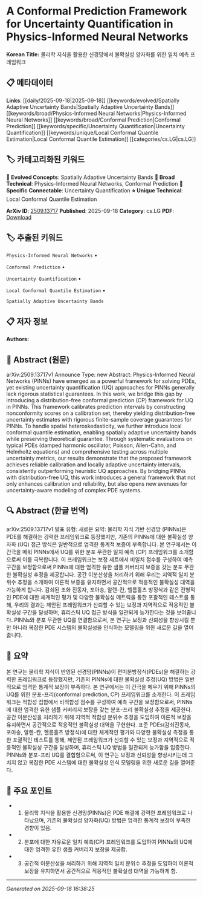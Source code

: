 
# A Conformal Prediction Framework for Uncertainty Quantification in Physics-Informed Neural Networks

**Korean Title:** 물리학 지식을 활용한 신경망에서 불확실성 양자화를 위한 일치 예측 프레임워크

## 📋 메타데이터

**Links**: [[daily/2025-09-18|2025-09-18]] [[keywords/evolved/Spatially Adaptive Uncertainty Bands|Spatially Adaptive Uncertainty Bands]] [[keywords/broad/Physics-Informed Neural Networks|Physics-Informed Neural Networks]] [[keywords/broad/Conformal Prediction|Conformal Prediction]] [[keywords/specific/Uncertainty Quantification|Uncertainty Quantification]] [[keywords/unique/Local Conformal Quantile Estimation|Local Conformal Quantile Estimation]] [[categories/cs.LG|cs.LG]]

## 🏷️ 카테고리화된 키워드
**🚀 Evolved Concepts**: Spatially Adaptive Uncertainty Bands
**🔬 Broad Technical**: Physics-Informed Neural Networks, Conformal Prediction
**🔗 Specific Connectable**: Uncertainty Quantification
**⭐ Unique Technical**: Local Conformal Quantile Estimation

**ArXiv ID**: [2509.13717](https://arxiv.org/abs/2509.13717)
**Published**: 2025-09-18
**Category**: cs.LG
**PDF**: [Download](https://arxiv.org/pdf/2509.13717.pdf)


## 🏷️ 추출된 키워드



`Physics-Informed Neural Networks` • 

`Conformal Prediction` • 

`Uncertainty Quantification` • 

`Local Conformal Quantile Estimation` • 

`Spatially Adaptive Uncertainty Bands`



## 📋 저자 정보

**Authors:** 

## 📄 Abstract (원문)

arXiv:2509.13717v1 Announce Type: new 
Abstract: Physics-Informed Neural Networks (PINNs) have emerged as a powerful framework for solving PDEs, yet existing uncertainty quantification (UQ) approaches for PINNs generally lack rigorous statistical guarantees. In this work, we bridge this gap by introducing a distribution-free conformal prediction (CP) framework for UQ in PINNs. This framework calibrates prediction intervals by constructing nonconformity scores on a calibration set, thereby yielding distribution-free uncertainty estimates with rigorous finite-sample coverage guarantees for PINNs. To handle spatial heteroskedasticity, we further introduce local conformal quantile estimation, enabling spatially adaptive uncertainty bands while preserving theoretical guarantee. Through systematic evaluations on typical PDEs (damped harmonic oscillator, Poisson, Allen-Cahn, and Helmholtz equations) and comprehensive testing across multiple uncertainty metrics, our results demonstrate that the proposed framework achieves reliable calibration and locally adaptive uncertainty intervals, consistently outperforming heuristic UQ approaches. By bridging PINNs with distribution-free UQ, this work introduces a general framework that not only enhances calibration and reliability, but also opens new avenues for uncertainty-aware modeling of complex PDE systems.

## 🔍 Abstract (한글 번역)

arXiv:2509.13717v1 발표 유형: 새로운
요약: 물리학 지식 기반 신경망 (PINNs)은 PDE를 해결하는 강력한 프레임워크로 등장했지만, 기존의 PINNs에 대한 불확실성 양자화 (UQ) 접근 방식은 일반적으로 엄격한 통계적 보증이 부족합니다. 본 연구에서는 이 간극을 메워 PINNs에서 UQ를 위한 분포 무관한 일치 예측 (CP) 프레임워크를 소개함으로써 이를 극복합니다. 이 프레임워크는 보정 세트에서 비일치 점수를 구성하여 예측 구간을 보정함으로써 PINNs에 대한 엄격한 유한 샘플 커버리지 보증을 갖는 분포 무관한 불확실성 추정을 제공합니다. 공간 이분산성을 처리하기 위해 우리는 지역적 일치 분위수 추정을 소개하여 이론적 보증을 유지하면서 공간적으로 적응적인 불확실성 대역을 가능하게 합니다. 감쇠된 조화 진동자, 포아송, 알렌-칸, 헬름홀츠 방정식과 같은 전형적인 PDE에 대한 체계적인 평가 및 다양한 불확실성 메트릭을 통한 포괄적인 테스트를 통해, 우리의 결과는 제안된 프레임워크가 신뢰할 수 있는 보정과 지역적으로 적응적인 불확실성 구간을 달성하며, 휴리스틱 UQ 접근 방식을 일관되게 능가한다는 것을 보여줍니다. PINNs와 분포 무관한 UQ를 연결함으로써, 본 연구는 보정과 신뢰성을 향상시킬 뿐만 아니라 복잡한 PDE 시스템의 불확실성을 인식하는 모델링을 위한 새로운 길을 열어줍니다.

## 📝 요약

본 연구는 물리학 지식이 반영된 신경망(PINNs)이 편미분방정식(PDEs)을 해결하는 강력한 프레임워크로 등장했지만, 기존의 PINNs에 대한 불확실성 추정(UQ) 방법은 일반적으로 엄격한 통계적 보장이 부족하다. 본 연구에서는 이 간극을 메우기 위해 PINNs의 UQ를 위한 분포-프리(conformal prediction, CP) 프레임워크를 소개한다. 이 프레임워크는 적합성 집합에서 비적합성 점수를 구성하여 예측 구간을 보정함으로써, PINNs에 대한 엄격한 유한 샘플 커버리지 보장을 갖는 분포-프리 불확실성 추정을 제공한다. 공간 이분산성을 처리하기 위해 지역적 적합성 분위수 추정을 도입하여 이론적 보장을 유지하면서 공간적으로 적응적인 불확실성 대역을 구현한다. 표준 PDEs(감쇠진동자, 포아송, 알렌-칸, 헬름홀츠 방정식)에 대한 체계적인 평가와 다양한 불확실성 측정을 통한 포괄적인 테스트를 통해, 제안된 프레임워크가 신뢰할 수 있는 보정과 지역적으로 적응적인 불확실성 구간을 달성하며, 휴리스틱 UQ 방법을 일관되게 능가함을 입증한다. PINNs와 분포-프리 UQ를 결합함으로써, 이 연구는 보정과 신뢰성을 향상시키는데 그치지 않고 복잡한 PDE 시스템에 대한 불확실성 인식 모델링을 위한 새로운 길을 열어준다.

## 🎯 주요 포인트


- 1. 물리학 지식을 활용한 신경망(PINNs)은 PDE 해결에 강력한 프레임워크로 나타났으며, 기존의 불확실성 양자화(UQ) 방법은 엄격한 통계적 보장이 부족한 경향이 있음.

- 2. 분포에 대한 자유로운 일치 예측(CP) 프레임워크를 도입하여 PINNs의 UQ에 대한 엄격한 유한 샘플 커버리지 보장을 제공함.

- 3. 공간적 이분산성을 처리하기 위해 지역적 일치 분위수 추정을 도입하여 이론적 보장을 유지하면서 공간적으로 적응적인 불확실성 대역을 가능하게 함.


---

*Generated on 2025-09-18 16:38:25*